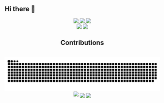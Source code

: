 ## Hi there 👋

<!--
**pnwarner/pnwarner** is a ✨ _special_ ✨ repository because its `README.md` (this file) appears on your GitHub profile.

Here are some ideas to get you started:

- 🔭 I’m currently working on ...
- 🌱 I’m currently learning ...
- 👯 I’m looking to collaborate on ...
- 🤔 I’m looking for help with ...
- 💬 Ask me about ...
- 📫 How to reach me: ...
- 😄 Pronouns: ...
- ⚡ Fun fact: ...
-->
<!--
<img align="right" src="https://visitor-badge.laobi.icu/badge?page_id=pnwarner.pnwarner" />
-->
<div align="center"> 
  <a href="mailto:patrick.warner@paradoxresearch.net">
    <img src="https://img.shields.io/badge/Gmail-333333?style=for-the-badge&logo=gmail&logoColor=red" />
  </a>
  <a href="https://www.linkedin.com/in/patrick-warner-4452292b3/" target="_blank">
    <img src="https://img.shields.io/badge/LinkedIn-0077B5?style=for-the-badge&logo=linkedin&logoColor=white" target="_blank" />
  </a>
  <a href="https://pnwarner.github.io" target="_blank">
     <img src="https://img.shields.io/badge/Portfolio-FF5722?style=for-the-badge&logo=todoist&logoColor=white" target="_blank" /> <!-- sqlite, safari, google-chrome are other good icon options -->
  </a>
</div>

<div align="center">
    <img src="https://skillicons.dev/icons?i=react,bootstrap,mui,html,css,vscode,github,figma,tailwind,git,r" />
    <img src="https://skillicons.dev/icons?i=nodejs,python,javascript,typescript,express,firebase,mongodb,c,java,nextjs,mysql,flask" /><br>
</div>

<div align="center">
  <h2>Contributions</h2>
  <br>
  <img alt="snake eating my contributions" src="https://raw.githubusercontent.com/pnwarner/pnwarner/output/github-contribution-grid-snake.svg" />
  <br/>
</div>

<div align=center>
  <img src="https://streak-stats.demolab.com?user=pnwarner&theme=github-dark-blue&hide_border=true" />
  <img width=325 align="center" src="https://github-readme-stats.vercel.app/api?username=pnwarner&theme=transparent&hide_border=true" />
  <img width=325 align="center" src="https://github-readme-stats.vercel.app/api/top-langs/?username=pnwarner&hide=HTML&theme=transparent&hide_border=true" />
</div>
